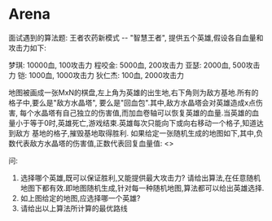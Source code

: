 # Arena
面试遇到的算法题:
王者农药新模式 -- "智慧王者", 提供五个英雄,假设各自血量和攻击力如下:

梦琪: 10000血, 100攻击力
程咬金: 5000血, 200攻击力
亚瑟: 2000血, 500攻击力
铠: 1000血, 1000攻击力
狄仁杰: 100血, 2000攻击力

地图被画成一张MxN的棋盘,左上角为英雄的出生地,右下角则为敌方基地.所有的格子中,要么是"敌方水晶塔", 要么是"回血包".其中,敌方水晶塔会对英雄造成x点伤害,
每个水晶塔有自己独立的伤害值,而加血卷轴可以恢复英雄的血量.当英雄的血量小于等于0时,英雄死亡,游戏结束.英雄每次只能向下或向右移动一个格子,知道达到敌方
基地的格子,摧毁基地取得胜利.
如果给定一张随机生成的地图如下,其中,负数代表敌方水晶塔的伤害值,正数代表回复血量值:
<>

问:
1. 选择哪个英雄,既可以保证胜利,又能提供最大攻击力? 请给出算法,在任意随机地图下都有效.即地图随机生成,针对每一种随机地图,算法都可以给出英雄选择.
2. 如上图给定的地图,应选择哪一个英雄?
3. 请给出以上算法所计算的最优路线
